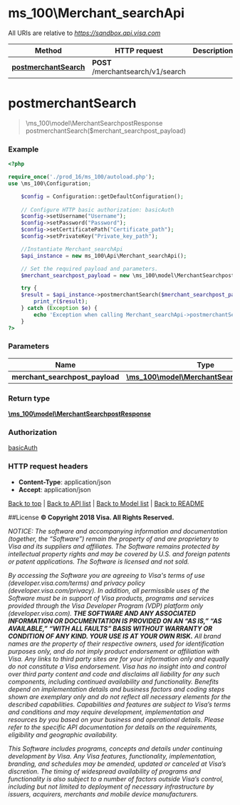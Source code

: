 # ms_100\Merchant_searchApi

All URIs are relative to *https://sandbox.api.visa.com*

Method | HTTP request | Description
------------- | ------------- | -------------
[**postmerchantSearch**](Merchant_searchApi.md#postmerchantSearch) | **POST** /merchantsearch/v1/search | 


# **postmerchantSearch**
> \ms_100\model\MerchantSearchpostResponse postmerchantSearch($merchant_searchpost_payload)





### Example
```php
<?php

require_once('./prod_16/ms_100/autoload.php');
use \ms_100\Configuration;

    $config = Configuration::getDefaultConfiguration();
    
    // Configure HTTP basic authorization: basicAuth
    $config->setUsername("Username");
    $config->setPassword("Password");
    $config->setCertificatePath("Certificate_path");
    $config->setPrivateKey("Private_key_path");

    //Instantiate Merchant_searchApi
    $api_instance = new ms_100\Api\Merchant_searchApi();

    // Set the required payload and parameters.
    $merchant_searchpost_payload = new \ms_100\model\MerchantSearchpostPayload(); // \ms_100\model\MerchantSearchpostPayload

    try {
    $result = $api_instance->postmerchantSearch($merchant_searchpost_payload);
        print_r($result);
    } catch (Exception $e) {
        echo 'Exception when calling Merchant_searchApi->postmerchantSearch: ', $e->getMessage(), PHP_EOL;
    }
?>
```

### Parameters

Name | Type | Description  | Notes
------------- | ------------- | ------------- | -------------
 **merchant_searchpost_payload** | [**\ms_100\model\MerchantSearchpostPayload**](../Model/\ms_100\model\MerchantSearchpostPayload.md)|  |

### Return type

[**\ms_100\model\MerchantSearchpostResponse**](../Model/MerchantSearchpostResponse.md)

### Authorization

[basicAuth](../../README.md#basicAuth)

### HTTP request headers

 - **Content-Type**: application/json
 - **Accept**: application/json

[Back to top](#)   |   [Back to API list](../../README.md#documentation-for-api-endpoints)   |   [Back to Model list](../../README.md#documentation-for-models)   |   [Back to README](../../README.md)


##License
**© Copyright 2018 Visa. All Rights Reserved.**

*NOTICE: The software and accompanying information and documentation (together, the “Software”) remain the property of
and are proprietary to Visa and its suppliers and affiliates. The Software remains protected by intellectual property
rights and may be covered by U.S. and foreign patents or patent applications. The Software is licensed and not sold.*

*By accessing the Software you are agreeing to Visa's terms of use (developer.visa.com/terms) and privacy policy (developer.visa.com/privacy).
In addition, all permissible uses of the Software must be in support of Visa products, programs and services provided
through the Visa Developer Program (VDP) platform only (developer.visa.com). **THE SOFTWARE AND ANY ASSOCIATED
INFORMATION OR DOCUMENTATION IS PROVIDED ON AN “AS IS,” “AS AVAILABLE,” “WITH ALL FAULTS” BASIS WITHOUT WARRANTY OR
CONDITION OF ANY KIND. YOUR USE IS AT YOUR OWN RISK.** All brand names are the property of their respective owners, used for identification purposes only, and do not imply
product endorsement or affiliation with Visa. Any links to third party sites are for your information only and equally
do not constitute a Visa endorsement. Visa has no insight into and control over third party content and code and disclaims
all liability for any such components, including continued availability and functionality. Benefits depend on implementation
details and business factors and coding steps shown are exemplary only and do not reflect all necessary elements for the
described capabilities. Capabilities and features are subject to Visa’s terms and conditions and may require development,
implementation and resources by you based on your business and operational details. Please refer to the specific
API documentation for details on the requirements, eligibility and geographic availability.*

*This Software includes programs, concepts and details under continuing development by Visa. Any Visa features,
functionality, implementation, branding, and schedules may be amended, updated or canceled at Visa’s discretion.
The timing of widespread availability of programs and functionality is also subject to a number of factors outside Visa’s control,
including but not limited to deployment of necessary infrastructure by issuers, acquirers, merchants and mobile device manufacturers.*